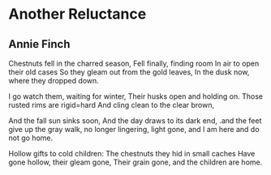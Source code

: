 # Another Reluctance
## Annie Finch
Chestnuts fell in the charred season,
Fell finally, finding room
In air to open their old cases
So they gleam out from the gold leaves,
In the dusk now, where they dropped down.

I go watch them, waiting for winter,
Their husks open and holding on.
Those rusted rims are rigid=hard
And cling clean to the clear brown,

And the fall sun sinks soon,
And the day draws to its dark end,
.and the feet give up the gray walk,
no longer lingering, light gone,
and I am here and do not go home.

Hollow gifts to cold children:
The chestnuts they hid in small caches
Have gone hollow, their gleam gone,
Their grain gone, and the children are home.